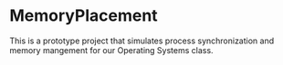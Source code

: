 # MemoryPlacement

This is a prototype project that simulates process synchronization and memory mangement for our Operating Systems class.
